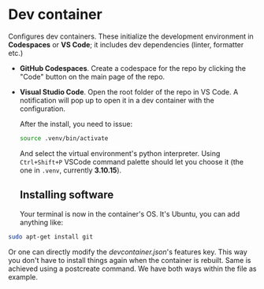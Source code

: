 # Dev container

Configures dev containers. These initialize the development environment in **Codespaces** or **VS Code**; it includes dev dependencies (linter, formatter etc.)

- **GitHub Codespaces**. Create a codespace for the repo by clicking
  the "Code" button on the main page of the repo.

- **Visual Studio Code**. Open the root folder of the repo in VS Code. A
  notification will pop up to open it in a dev container with the
  configuration.

  After the install, you need to issue:

  ```bash
  source .venv/bin/activate
  ```

  And select the virtual environment's python interpreter. Using `Ctrl+Shift+P` VSCode command palette should let you choose it (the one in `.venv`, currently **3.10.15**).


  ## Installing software

  Your terminal is now in the container's OS. It's Ubuntu, you can add anything like:

```bash
sudo apt-get install git
```

Or one can directly modify the _devcontainer.json_'s features key. This way you
don't have to install things again when the container is rebuilt. Same is achieved
using a postcreate command. We have both ways within the file as example.
